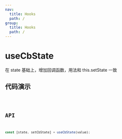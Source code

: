```yaml
---
nav:
  title: Hooks
  path: /
group:
  title: Hooks
  path: /
---
```


# useCbState

在 state 基础上，增加回调函数，用法和 this.setState 一致

## 代码演示

<code src='../../src/useCbState/demo' />

## API

```javascript
const [state, setCbState] = useCbState(value);
```
